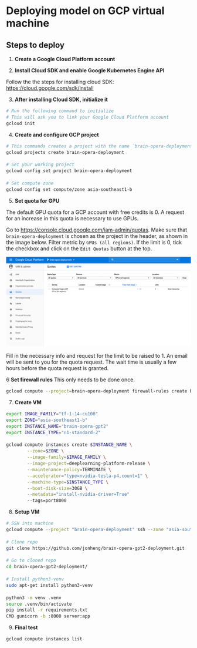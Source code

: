 # Deploying model on GCP virtual machine

## Steps to deploy

1. **Create a Google Cloud Platform account**

2. **Install Cloud SDK and enable Google Kubernetes Engine API**

Follow the the steps for installing cloud SDK:
<https://cloud.google.com/sdk/install>

3. **After installing Cloud SDK, initialize it**

```sh
# Run the following command to initialize
# This will ask you to link your Google Cloud Platform account
gcloud init
```

4. **Create and configure GCP project**

```sh
# This commands creates a project with the name `brain-opera-deployment`
gcloud projects create brain-opera-deployment

# Set your working project
gcloud config set project brain-opera-deployment

# Set compute zone
gcloud config set compute/zone asia-southeast1-b
```

5. **Set quota for GPU**

The default GPU quota for a GCP account with free credits is 0.
A request for an increase in this quota is necessary to use GPUs.

Go to <https://console.cloud.google.com/iam-admin/quotas>.
Make sure that `brain-opera-deployment` is chosen as the project in the header, as shown in the image below.
Filter metric by `GPUs (all regions)`. If the limit is 0, tick the checkbox and click on the `Edit Quotas` button at the top.

![GCP quota](images/gcp_quota.png)

Fill in the necessary info and request for the limit to be raised to 1.
An email will be sent to you for the quota request.
The wait time is usually a few hours before the quota request is granted.

6 **Set firewall rules**
This only needs to be done once.

```sh
gcloud compute --project=brain-opera-deployment firewall-rules create brain-opera-port8000 --direction=INGRESS --priority=1000 --network=default --action=ALLOW --rules=tcp:8000 --source-ranges=0.0.0.0/0 --target-tags=port8000
```

7. **Create VM**

```sh
export IMAGE_FAMILY="tf-1-14-cu100"
export ZONE="asia-southeast1-b"
export INSTANCE_NAME="brain-opera-gpt2"
export INSTANCE_TYPE="n1-standard-2"

gcloud compute instances create $INSTANCE_NAME \
        --zone=$ZONE \
        --image-family=$IMAGE_FAMILY \
        --image-project=deeplearning-platform-release \
        --maintenance-policy=TERMINATE \
        --accelerator="type=nvidia-tesla-p4,count=1" \
        --machine-type=$INSTANCE_TYPE \
        --boot-disk-size=30GB \
        --metadata="install-nvidia-driver=True"
        --tags=port8000
```

8. **Setup VM**

```sh
# SSH into machine
gcloud compute --project "brain-opera-deployment" ssh --zone "asia-southeast1-b" "brain-opera-gpt2"

# Clone repo
git clone https://github.com/jonheng/brain-opera-gpt2-deployment.git

# Go to cloned repo
cd brain-opera-gpt2-deployment/

# Install python3-venv
sudo apt-get install python3-venv

python3 -m venv .venv
source .venv/bin/activate
pip install -r requirements.txt
CMD gunicorn -b :8000 server:app
```

9. **Final test**

```sh
gcloud compute instances list
```
